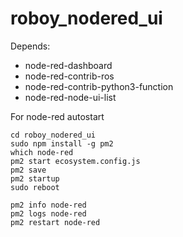 # roboy_nodered_ui
Depends:
- node-red-dashboard
- node-red-contrib-ros
- node-red-contrib-python3-function
- node-red-node-ui-list


For node-red autostart
```
cd roboy_nodered_ui
sudo npm install -g pm2
which node-red
pm2 start ecosystem.config.js
pm2 save
pm2 startup
sudo reboot 
```

```
pm2 info node-red
pm2 logs node-red
pm2 restart node-red
```
